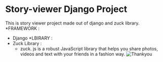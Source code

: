 # Story-viewer Django Project
This is story viewer project made out of django and zuck library.
*FRAMEWORK :
  * Django
 *LBIRARY :
  * Zuck Library :
    * zuck. js is a robust JavaScript library that helps you share photos, videos and text with your friends in a fashion way.
![Thankyou](https://thumbs.dreamstime.com/b/thank-you-heart-icon-stock-vector-thank-you-heart-icon-vector-164556606.jpg)
